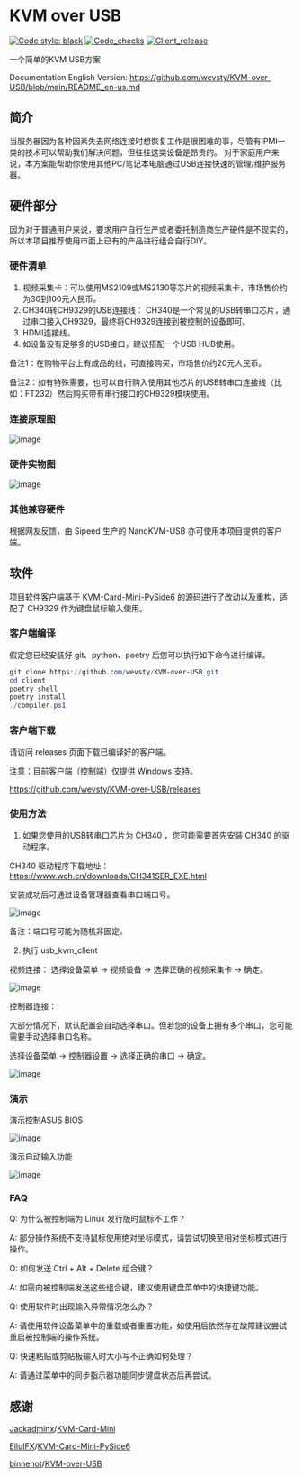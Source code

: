 # KVM over USB
[![Code style: black](https://img.shields.io/badge/code%20style-black-000000.svg)](https://github.com/psf/black)
[![Code_checks](https://github.com/wevsty/KVM-over-USB/actions/workflows/code_checks.yml/badge.svg?branch=main)](https://github.com/wevsty/KVM-over-USB/actions/workflows/code_checks.yml)
[![Client_release](https://github.com/wevsty/KVM-over-USB/actions/workflows/usb_kvm_client_release.yml/badge.svg)](https://github.com/wevsty/KVM-over-USB/actions/workflows/usb_kvm_client_release.yml)

一个简单的KVM USB方案

Documentation English Version: https://github.com/wevsty/KVM-over-USB/blob/main/README_en-us.md

## 简介
当服务器因为各种因素失去网络连接时想恢复工作是很困难的事，尽管有IPMI一类的技术可以帮助我们解决问题，但往往这类设备是昂贵的。 
对于家庭用户来说，本方案能帮助你使用其他PC/笔记本电脑通过USB连接快速的管理/维护服务器。 


## 硬件部分
因为对于普通用户来说，要求用户自行生产或者委托制造商生产硬件是不现实的，所以本项目推荐使用市面上已有的产品进行组合自行DIY。

### 硬件清单
1. 视频采集卡：可以使用MS2109或MS2130等芯片的视频采集卡，市场售价约为30到100元人民币。 
2. CH340转CH9329的USB连接线：
CH340是一个常见的USB转串口芯片，通过串口接入CH9329，最终将CH9329连接到被控制的设备即可。 
3. HDMI连接线。 
4. 如设备没有足够多的USB接口，建议搭配一个USB HUB使用。 

备注1：在购物平台上有成品的线，可直接购买，市场售价约20元人民币。 

备注2：如有特殊需要，也可以自行购入使用其他芯片的USB转串口连接线（比如：FT232）然后购买带有串行接口的CH9329模块使用。 

### 连接原理图
![image](https://github.com/wevsty/KVM-over-USB/blob/main/document/connection_schematic.svg)

### 硬件实物图
![image](https://github.com/wevsty/KVM-over-USB/blob/main/document/hardware_photos.jpg)

### 其他兼容硬件
根据网友反馈，由 Sipeed 生产的 NanoKVM-USB 亦可使用本项目提供的客户端。

## 软件
项目软件客户端基于 [KVM-Card-Mini-PySide6](https://github.com/ElluIFX/KVM-Card-Mini-PySide6) 的源码进行了改动以及重构，适配了 CH9329 作为键盘鼠标输入使用。


### 客户端编译

假定您已经安装好 git、python、poetry 后您可以执行如下命令进行编译。

```powershell
git clone https://github.com/wevsty/KVM-over-USB.git
cd client
poetry shell
poetry install
./compiler.ps1
```


### 客户端下载

请访问 releases 页面下载已编译好的客户端。

注意：目前客户端（控制端）仅提供 Windows 支持。

https://github.com/wevsty/KVM-over-USB/releases


### 使用方法

1. 如果您使用的USB转串口芯片为 CH340 ，您可能需要首先安装 CH340 的驱动程序。

CH340 驱动程序下载地址： https://www.wch.cn/downloads/CH341SER_EXE.html 

安装成功后可通过设备管理器查看串口端口号。

![image](https://github.com/wevsty/KVM-over-USB/blob/main/document/device_manager_port.png)

备注：端口号可能为随机非固定。

2. 执行 usb_kvm_client

视频连接： 
选择设备菜单 -> 视频设备 -> 选择正确的视频采集卡 -> 确定。 

![image](https://github.com/wevsty/KVM-over-USB/blob/main/document/video_device_setup.png)

控制器连接： 

大部分情况下，默认配置会自动选择串口。但若您的设备上拥有多个串口，您可能需要手动选择串口名称。 

选择设备菜单 -> 控制器设置 -> 选择正确的串口 -> 确定。 

![image](https://github.com/wevsty/KVM-over-USB/blob/main/document/controller_device_setup.png)

### 演示

演示控制ASUS BIOS 

![image](https://github.com/wevsty/KVM-over-USB/blob/main/document/demo_control_bios.gif)

演示自动输入功能 

![image](https://github.com/wevsty/KVM-over-USB/blob/main/document/demo_fast_input.gif)

### FAQ

Q: 为什么被控制端为 Linux 发行版时鼠标不工作？ 

A: 部分操作系统不支持鼠标使用绝对坐标模式，请尝试切换至相对坐标模式进行操作。 

Q: 如何发送 Ctrl + Alt + Delete 组合键？ 

A: 如需向被控制端发送这些组合键，建议使用键盘菜单中的快捷键功能。

Q: 使用软件时出现输入异常情况怎么办？ 

A: 请使用软件设备菜单中的重载或者重置功能，如使用后依然存在故障建议尝试重启被控制端的操作系统。 

Q: 快速粘贴或剪贴板输入时大小写不正确如何处理？ 

A: 请通过菜单中的同步指示器功能同步键盘状态后再尝试。


## 感谢

[Jackadminx](https://github.com/Jackadminx)/[KVM-Card-Mini](https://github.com/Jackadminx/KVM-Card-Mini)

[ElluIFX](https://github.com/ElluIFX)/[KVM-Card-Mini-PySide6](https://github.com/ElluIFX/KVM-Card-Mini-PySide6)

[binnehot](https://github.com/binnehot)/[KVM-over-USB](https://github.com/binnehot/KVM-over-USB)
